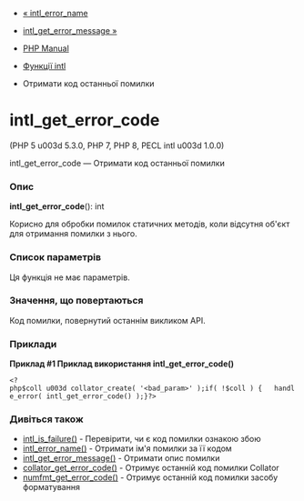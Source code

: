 - [« intl_error_name](function.intl-error-name.md)
- [intl_get_error_message »](function.intl-get-error-message.md)

- [PHP Manual](index.md)
- [Функції intl](ref.intl.md)
- Отримати код останньої помилки

# intl_get_error_code

(PHP 5 u003d 5.3.0, PHP 7, PHP 8, PECL intl u003d 1.0.0)

intl_get_error_code — Отримати код останньої помилки

### Опис

**intl_get_error_code**(): int

Корисно для обробки помилок статичних методів, коли відсутня
об'єкт для отримання помилки з нього.

### Список параметрів

Ця функція не має параметрів.

### Значення, що повертаються

Код помилки, повернутий останнім викликом API.

### Приклади

**Приклад #1 Приклад використання **intl_get_error_code()****

` <?php$coll u003d collator_create( '<bad_param>' );if( !$coll ) {   handle_error( intl_get_error_code() );}?> `

### Дивіться також

- [intl_is_failure()](function.intl-is-failure.md) - Перевірити,
чи є код помилки ознакою збою
- [intl_error_name()](function.intl-error-name.md) - Отримати ім'я
помилки за її кодом
- [intl_get_error_message()](function.intl-get-error-message.md) -
Отримати опис помилки
- [collator_get_error_code()](collator.geterrorcode.md) - Отримує
останній код помилки Collator
- [numfmt_get_error_code()](numberformatter.geterrorcode.md) -
Отримує останній код помилки засобу форматування
